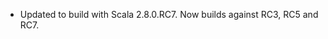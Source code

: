 * Updated to build with Scala 2.8.0.RC7. Now builds against RC3, RC5 and RC7.

[SBT]: http://code.google.com/p/simple-build-tool
[Knockoff]: http://tristanhunt.com/projects/knockoff/
